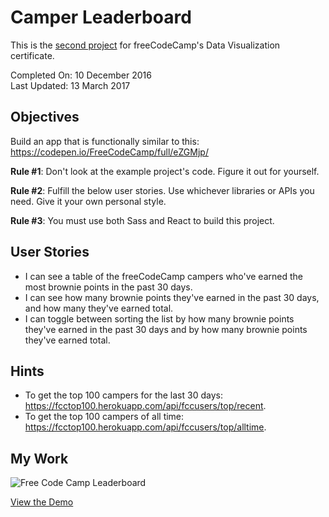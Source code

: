 # Camper Leaderboard

This is the [second project](https://www.freecodecamp.com/challenges/build-a-camper-leaderboard) for freeCodeCamp's Data Visualization certificate.

Completed On: 10 December 2016  
Last Updated: 13 March 2017

## Objectives

Build an app that is functionally similar to this: https://codepen.io/FreeCodeCamp/full/eZGMjp/

**Rule #1**: Don't look at the example project's code. Figure it out for yourself.

**Rule #2**: Fulfill the below user stories. Use whichever libraries or APIs you need. Give it your own personal style.

**Rule #3**: You must use both Sass and React to build this project.

## User Stories

- I can see a table of the freeCodeCamp campers who've earned the most brownie points in the past 30 days.
- I can see how many brownie points they've earned in the past 30 days, and how many they've earned total.
- I can toggle between sorting the list by how many brownie points they've earned in the past 30 days and by how many brownie points they've earned total.

## Hints

- To get the top 100 campers for the last 30 days: https://fcctop100.herokuapp.com/api/fccusers/top/recent.
- To get the top 100 campers of all time: https://fcctop100.herokuapp.com/api/fccusers/top/alltime.

## My Work

![Free Code Camp Leaderboard](https://cdn.rawgit.com/ayoisaiah/camper-leaderboard/master/screenshot.png)

[View the Demo](https://ayoisaiah.com/camper-leaderboard)

